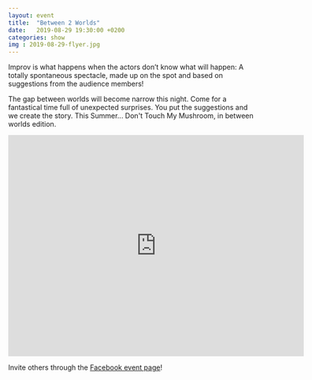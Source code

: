 ```yaml
---
layout: event
title:  "Between 2 Worlds"
date:   2019-08-29 19:30:00 +0200
categories: show
img : 2019-08-29-flyer.jpg
---
```

Improv is what happens when the actors don’t know what will happen: A totally spontaneous spectacle, made up on the spot and based on suggestions from the audience members!
<!--more-->
The gap between worlds will become narrow this night. Come for a fantastical time full of unexpected surprises. You put the suggestions and we create the story.
This Summer... Don't Touch My Mushroom, in between worlds edition.

<iframe src="https://www.google.com/maps/embed?pb=!1m18!1m12!1m3!1d2701.3164958683724!2d8.52006681583793!3d47.38625731116593!2m3!1f0!2f0!3f0!3m2!1i1024!2i768!4f13.1!3m3!1m2!1s0x47900a15619f4fa9%3A0x124e7e779b279679!2sjenseits+im+Viadukt!5e0!3m2!1sen!2sch!4v1529147583692" width="600" height="450" frameborder="0" style="border:0" allowfullscreen></iframe>

Invite others through the [Facebook event page](https://www.facebook.com/events/1209497019231461/)!
